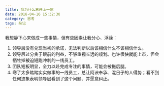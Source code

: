 ```yaml
---
title: 我为什么离开上一家
date: 2018-04-16 15:32:30
category: 思考
tags: 杂记
---
```


我想静下心来做成一些事情，但有些因素让我分心、浮躁：
1. 领导层没有兑现当初的承诺，无法判断以后该相信什么不该相信什么。
2. 领导层过分贪于眼前的利益，不够重视长远的规划。也许很快就能上市，但会牺牲掉被迫短跑冲刺的一线员工。
3. 团队短板明显，全力以赴完成专注的事情，可能会被拖后腿。
4. 寒了太多踏踏实实做事的一线员工，总让阿谀奉承、混日子的人得势；看不到任何迹象表明领导层看到了这个问题、并愿意纠正。